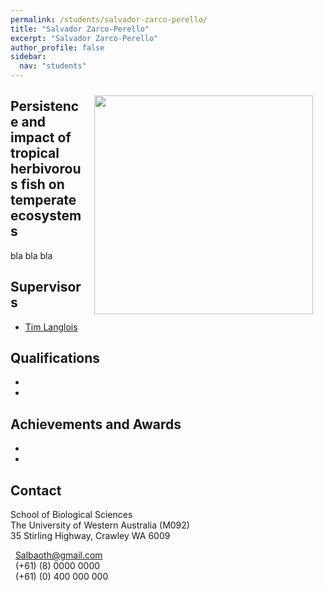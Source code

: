 ```yaml
---
permalink: /students/salvador-zarco-perello/
title: "Salvador Zarco-Perello"
excerpt: "Salvador Zarco-Perello"
author_profile: false
sidebar:
  nav: "students"
---
```

<img class="philprofile" src='/images/Salvador.jpg' align='right' width="350" hspace="20" vspace="10">

## Persistence and impact of tropical herbivorous fish on temperate ecosystems
bla bla bla

## Supervisors
- [Tim Langlois](https://uwamegfisheries.github.io/academics/tim-langlois/ "Tim Langlois")


## Qualifications
-
-

## Achievements and Awards
-
-

## Contact
<p class="address"><i class="far fa-building"></i> School of Biological Sciences<br>
The University of Western Australia (M092)<br>
35 Stirling Highway, Crawley WA 6009</p>

<p class="phoneemail"><i class="far fa-envelope-open"></i>&nbsp;&nbsp;<a href="mailto:Salbaoth@gmail.com">Salbaoth@gmail.com</a><br>
<i class="fas fa-phone"></i>&nbsp;&nbsp;(+61) (8) 0000 0000<br>
<i class="fas fa-mobile-alt"></i>&nbsp;&nbsp;(+61) (0) 400 000 000<br>
